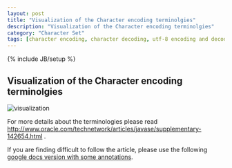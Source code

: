 ```yaml
---
layout: post
title: "Visualization of the Character encoding terminolgies"
description: "Visualization of the Character encoding terminolgies"
category: "Character Set"
tags: [character encoding, character decoding, utf-8 encoding and decoding]
---
```

{% include JB/setup %}

## Visualization of the Character encoding terminolgies

![visualization](https://cloud.githubusercontent.com/assets/5524260/12889725/4d231eb0-cea6-11e5-8865-14f0fe15d2cf.png)

For more details about the terminologies please read http://www.oracle.com/technetwork/articles/javase/supplementary-142654.html
. 

If you are finding difficult to follow the article, please use the following [google docs version with some annotations](https://docs.google.com/document/d/1pPkingZRmgvTcFkZunDi4pVKBwwaOcsGp3kY-7SRMJc/edit?usp=sharing).
